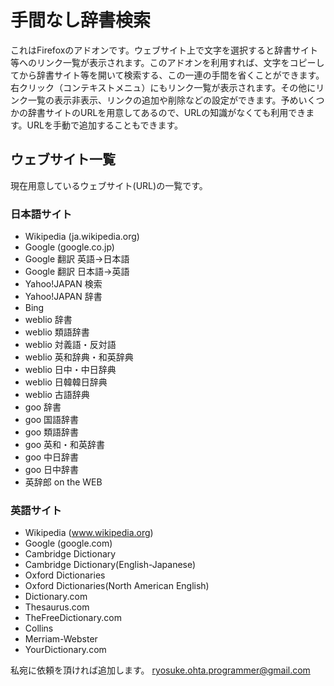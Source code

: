 # 手間なし辞書検索
これはFirefoxのアドオンです。ウェブサイト上で文字を選択すると辞書サイト等へのリンク一覧が表示されます。このアドオンを利用すれば、文字をコピーしてから辞書サイト等を開いて検索する、この一連の手間を省くことができます。右クリック（コンテキストメニュ）にもリンク一覧が表示されます。その他にリンク一覧の表示非表示、リンクの追加や削除などの設定ができます。予めいくつかの辞書サイトのURLを用意してあるので、URLの知識がなくても利用できます。URLを手動で追加することもできます。

## ウェブサイト一覧
現在用意しているウェブサイト(URL)の一覧です。

### 日本語サイト
* Wikipedia (ja.wikipedia.org)
* Google (google.co.jp)
* Google 翻訳 英語→日本語
* Google 翻訳 日本語→英語
* Yahoo!JAPAN 検索
* Yahoo!JAPAN 辞書
* Bing
* weblio 辞書
* weblio 類語辞書
* weblio 対義語・反対語
* weblio 英和辞典・和英辞典
* weblio 日中・中日辞典
* weblio 日韓韓日辞典
* weblio 古語辞典
* goo 辞書
* goo 国語辞書
* goo 類語辞書
* goo 英和・和英辞書
* goo 中日辞書
* goo 日中辞書
* 英辞郎 on the WEB

### 英語サイト
* Wikipedia (www.wikipedia.org)
* Google (google.com)
* Cambridge Dictionary
* Cambridge Dictionary(English-Japanese)
* Oxford Dictionaries
* Oxford Dictionaries(North American English)
* Dictionary.com
* Thesaurus.com
* TheFreeDictionary.com
* Collins
* Merriam-Webster
* YourDictionary.com

私宛に依頼を頂ければ追加します。
ryosuke.ohta.programmer@gmail.com
